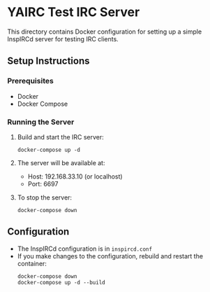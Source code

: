 # YAIRC Test IRC Server

This directory contains Docker configuration for setting up a simple InspIRCd server for testing IRC clients.

## Setup Instructions

### Prerequisites
- Docker
- Docker Compose

### Running the Server

1. Build and start the IRC server:
   ```
   docker-compose up -d
   ```

2. The server will be available at:
   - Host: 192.168.33.10 (or localhost)
   - Port: 6697

3. To stop the server:
   ```
   docker-compose down
   ```

## Configuration

- The InspIRCd configuration is in `inspircd.conf`
- If you make changes to the configuration, rebuild and restart the container:
  ```
  docker-compose down
  docker-compose up -d --build
  ```